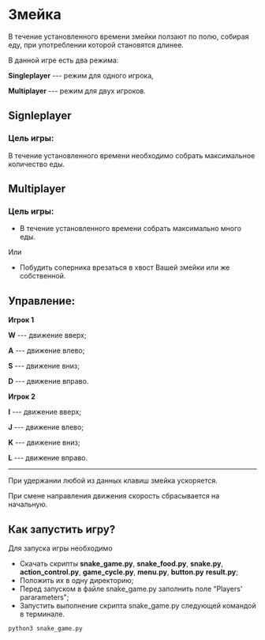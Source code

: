 # Змейка
В течение установленного времени змейки ползают по полю,
собирая еду, при употреблении которой становятся длинее.

В данной игре есть два режима:

**Singleplayer** ---  режим для одного игрока,

**Multiplayer** --- режим для двух игроков.

## Signleplayer
### Цель игры:
В течение установленного времени необходимо
собрать максимальное количество еды.

## Multiplayer
### Цель игры:
* В течение установленного времени
собрать максимально много еды.

Или

* Побудить соперника врезаться в хвост
Вашей змейки или же собственной.

## Управление:
**Игрок 1**

**W** --- движение вверх;

**A** --- движение влево;
 
**S** --- движение вниз;

**D** --- движение вправо.

**Игрок 2**

**I** --- движение вверх;

**J** --- движение влево;
 
**K** --- движение вниз;

**L** --- движение вправо.

---


При удержании любой из данных клавиш змейка ускоряется.

При смене направления движения скорость сбрасывается на начальную.
## Как запустить игру?
Для запуска игры необходимо 

* Скачать скрипты 
**snake_game.py**, 
**snake_food.py**,
**snake.py**, 
**action_control.py**,
**game_cycle.py**,
**menu.py**,
**button.py**
**result.py**;
* Положить их в одну директорию;
* Перед запуском в файле snake_game.py заполнить поле
"Players' pararameters";
* Запустить выполнение скрипта snake_game.py
следующей командой в терминале.

```
python3 snake_game.py
```

